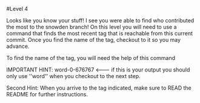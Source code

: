 #Level 4

Looks like you know your stuff! I see you were able to find who contributed the most to the snowden branch!
On this level you will need to use a command that finds the most recent tag that is reachable from this current commit.
Once you find the name of the tag, checkout to it so you may advance.

To find the name of the tag, you will need the help of this command

IMPORTANT HINT: word-0-676767 <--- if this is your output you should only use ''word'' when you checkout to the next step.

Second Hint: When you arrive to the tag indicated, make sure to READ the README for further instructions.
 
 
 
 
 
 
 
 
 
 
 
 
 
 
 
 
 
 
 
 
 
 
 
 
 
 
 
 
 
 
 
 
 
 
 
 
 
 
 
 
 
 
 
 
 
 
 
 
 
 
 
 
 
 
 
 
 
 
 
 
 
 
 
 
 
 
 
 
 
 
 
 
 
 
 
 
 
 
 
 
 
 
 
 
 
 
 
 
 
 
 
 
 
 
 
 
 
 
 
 
 
 
 
 
 
 
 
 
 
 
 
 
 
 
 
 
 
 
 
 
 
 
 
 
 
 
 
 
 
 
 
 
 
 
 
 
 
 
 
 
 
 
 
 
 
 
 
 
 
 
